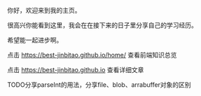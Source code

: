 你好，欢迎来到我的主页。

很高兴你能看到这里，我会在在接下来的日子里分享自己的学习经历。

希望能一起进步啊。

点击 https://best-jinbitao.github.io/home/ 查看前端知识总览

点击 https://best-jinbitao.github.io 查看详细文章

TODO分享parseInt的用法，分享file、blob、arrabuffer对象的区别

<!---
best-jinbitao/best-jinbitao is a ✨ special ✨ repository because its `README.md` (this file) appears on your GitHub profile.
You can click the Preview link to take a look at your changes.
--->
